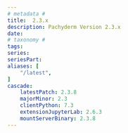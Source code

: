 ```yaml
---
# metadata # 
title:  2.3.x
description: Pachyderm Version 2.3.x 
date: 
# taxonomy #
tags:
series:
seriesPart:
aliases: [
    "/latest",
]
cascade:
    latestPatch: 2.3.8
    majorMinor: 2.3
    clientPython: 7.3
    extensionJupyterLab: 2.6.3
    mountServerBinary: 2.3.8
---
```

